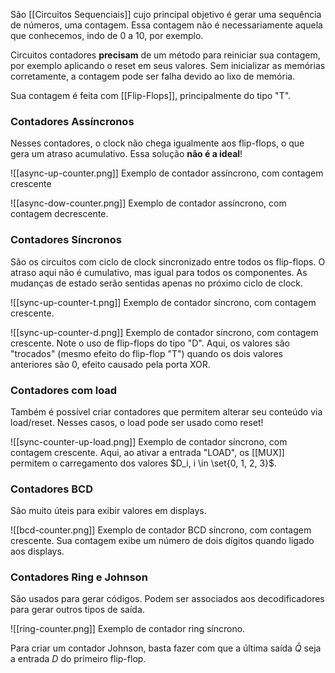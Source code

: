 São [[Circuitos Sequenciais]] cujo principal objetivo é gerar uma sequência de números, uma contagem. Essa contagem não é necessariamente aquela que conhecemos, indo de 0 a 10, por exemplo. 

Circuitos contadores **precisam** de um método para reiniciar sua contagem, por exemplo aplicando o reset em seus valores. Sem inicializar as memórias corretamente, a contagem pode ser falha devido ao lixo de memória.

Sua contagem é feita com [[Flip-Flops]], principalmente do tipo "T".

### Contadores Assíncronos
Nesses contadores, o clock não chega igualmente aos flip-flops, o que gera um atraso acumulativo. 
Essa solução **não é a ideal**!

![[async-up-counter.png]]
Exemplo de contador assíncrono, com contagem crescente

![[async-dow-counter.png]]
Exemplo de contador assíncrono, com contagem decrescente.

### Contadores Síncronos
São os circuitos com ciclo de clock sincronizado entre todos os flip-flops. O atraso aqui não é cumulativo, mas igual para todos os componentes.
As mudanças de estado serão sentidas apenas no próximo ciclo de clock.

![[sync-up-counter-t.png]]
Exemplo de contador síncrono, com contagem crescente.


![[sync-up-counter-d.png]]
Exemplo de contador síncrono, com contagem crescente. Note o uso de flip-flops do tipo "D". Aqui, os valores são "trocados" (mesmo efeito do flip-flop "T") quando os dois valores anteriores são 0, efeito causado pela porta XOR.


### Contadores com load
Também é possível criar contadores que permitem alterar seu conteúdo via load/reset.
Nesses casos, o load pode ser usado como reset!

![[sync-counter-up-load.png]]
Exemplo de contador síncrono, com contagem crescente. Aqui, ao ativar a entrada "LOAD", os [[MUX]] permitem o carregamento dos valores $D_i, i \in \set{0, 1, 2, 3}$.

### Contadores BCD
São muito úteis para exibir valores em displays.

![[bcd-counter.png]]
Exemplo de contador BCD síncrono, com contagem crescente. Sua contagem exibe um número de dois dígitos quando ligado aos displays.

### Contadores Ring e Johnson
São usados para gerar códigos. Podem ser associados aos decodificadores para gerar outros tipos de saída.

![[ring-counter.png]]
Exemplo de contador ring síncrono.

Para criar um contador Johnson, basta fazer com que a última saída $\bar{Q}$ seja a entrada $D$ do primeiro flip-flop. 